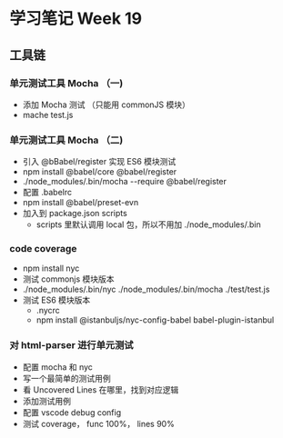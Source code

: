 # 学习笔记 Week 19

## 工具链

### 单元测试工具 Mocha （一)

* 添加 Mocha 测试 （只能用 commonJS 模块）
* mache test.js

### 单元测试工具 Mocha （二)

* 引入 @bBabel/register 实现 ES6 模块测试
* npm install @babel/core @babel/register
* ./node_modules/.bin/mocha --require @babel/register
* 配置 .babelrc
* npm install @babel/preset-evn
* 加入到 package.json scripts
  * scripts 里默认调用 local 包，所以不用加 ./node_modules/.bin

### code coverage

* npm install nyc
* 测试 commonjs 模块版本
* ./node_modules/.bin/nyc ./node_modules/.bin/mocha ./test/test.js
* 测试 ES6 模块版本
  * .nycrc
  * npm install @istanbuljs/nyc-config-babel babel-plugin-istanbul

### 对 html-parser 进行单元测试

* 配置 mocha 和 nyc
* 写一个最简单的测试用例
* 看 Uncovered Lines 在哪里，找到对应逻辑
* 添加测试用例
* 配置 vscode debug config
* 测试 coverage， func 100%， lines 90%